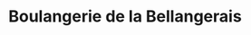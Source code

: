 ---
title: "Boulangerie de la Bellangerais"
url: /rennes/boulangerie-de-la-bellangerais/
shop: boulangerie
---